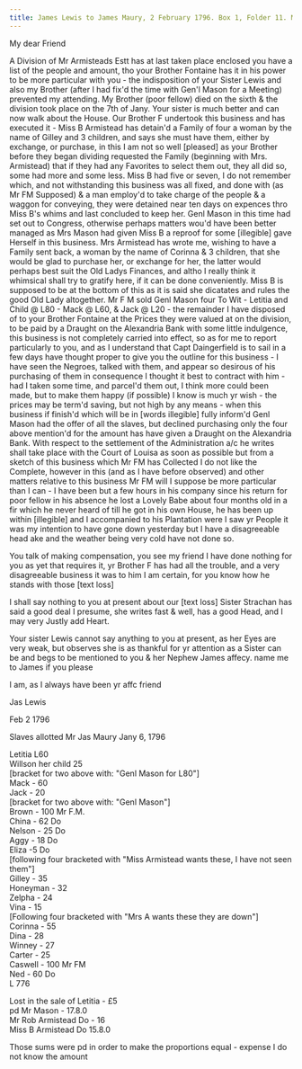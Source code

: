 ```yaml
---
title: James Lewis to James Maury, 2 February 1796. Box 1, Folder 11. Maury Family Papers, Special Collections Research Center, Swem Library, College of William and Mary.
---
```


My dear Friend

A Division of Mr Armisteads Estt has at last taken place enclosed you have a list of the people and amount, tho your Brother Fontaine has it in his power to be more particular with you - the indisposition of your Sister Lewis and also my Brother (after I had fix'd the time with Gen'l Mason for a Meeting) prevented my attending. My Brother (poor fellow) died on the sixth & the division took place on the 7th of Jany. Your sister is much better and can now walk about the House.   Our Brother F undertook this business and has executed it - Miss B Armistead has detain'd a Family of four a woman by the name of Gilley and 3 children, and says she must have them, either by exchange, or purchase, in this I am not so well [pleased] as your Brother before they began dividing requested the Family (beginning with Mrs. Armistead) that if they had any Favorites to select them out, they all did so, some had more and some less. Miss B had five or seven, I do not remember which, and not withstanding this business was all fixed, and done with (as Mr FM Supposed) & a man employ'd to take charge of the people & a waggon for conveying, they were detained near ten days on expences thro Miss B's whims and last concluded to keep her. Genl Mason in this time had set out to Congress, otherwise perhaps matters wou'd have been better managed as Mrs Mason had given Miss B a reproof for some [illegible] gave Herself in this business. Mrs Armistead has wrote me, wishing to have a Family sent back, a woman by the name of Corinna & 3 children, that she would be glad to purchase her, or exchange for her, the latter would perhaps best suit the Old Ladys Finances, and altho I really think it whimsical shall try to gratify here, if it can be done conveniently. Miss B is supposed to be at the bottom of this as it is said she dicatates and rules the good Old Lady altogether. Mr F M sold Genl Mason four To Wit - Letitia and Child @ L80 - Mack @ L60, & Jack @ L20 - the remainder I have disposed of to your Brother Fontaine at the Prices they were valued at on the division, to be paid by a Draught on the Alexandria Bank with some little indulgence, this business is not completely carried into effect, so as for me to report particularly to you, and as I understand that Capt Daingerfield is to sail in a few days have thought proper to give you the outline for this business - I have seen the Negroes, talked with them, and appear so desirous of his purchasing of them in consequence I thought it best to contract with him - had I taken some time, and parcel'd them out, I think more could been made, but to make them happy (if possible) I know is much yr wish - the prices may be term'd saving, but not high by any means - when this business if finish'd which will be in [words illegible] fully inform'd Genl Mason had the offer of all the slaves, but declined purchasing only the four above mention'd for the amount has have given a Draught on the Alexandria Bank. With respect to the settlement of the Administration a/c he writes shall take place with the Court of Louisa as soon as possible but from a sketch of this business which Mr FM has Collected I do not like the Complete, however in this (and as I have before observed) and other matters relative to this business Mr FM will I suppose be more particular than I can - I have been but a few hours in his company since his return for poor fellow in his absence he lost a Lovely Babe about four months old in a fir which he never heard of till he got in his own House, he has been up within [illegible] and I accompanied to his Plantation were I saw yr People it was my intention to have gone down yesterday but I have a disagreeable head ake and the weather being very cold have not done so.

You talk of making compensation, you see my friend I have done nothing for you as yet that requires it, yr Brother F has had all the trouble, and a very disagreeable business it was to him I am certain, for you know how he stands with those [text loss]

I shall say nothing to you at present about our [text loss] Sister Strachan has said a good deal I presume, she writes fast & well, has a good Head, and I may very Justly add Heart. 

Your sister Lewis cannot say anything to you at present, as her Eyes are very weak, but observes she is as thankful for yr attention as a Sister can be and begs to be mentioned to you & her Nephew James affecy. name me to James if you please

I am, as I always have been yr affc friend

Jas Lewis

Feb 2 1796


Slaves allotted Mr Jas Maury Jany 6, 1796

Letitia L60  
Willson her child 25   
[bracket for two above with: "Genl Mason for L80"]  
Mack - 60  
Jack - 20   
[bracket for two above with: "Genl Mason"]  
Brown - 100 Mr F.M.  
China - 62 Do  
Nelson - 25 Do  
Aggy - 18 Do  
Eliza -5 Do  
[following four bracketed with "Miss Armistead wants these, I have not seen them"]  
Gilley - 35  
Honeyman - 32  
Zelpha - 24  
Vina - 15  
[Following four bracketed with "Mrs A wants these they are down"]  
Corinna - 55  
Dina - 28  
Winney - 27  
Carter - 25  
Caswell - 100 Mr FM  
Ned - 60 Do  
L 776  

Lost in the sale of Letitia - £5  
pd Mr Mason - 17.8.0  
Mr Rob Armistead Do - 16  
Miss B Armistead Do 15.8.0  

Those sums were pd in order to make the proportions equal - expense I do not know the amount
